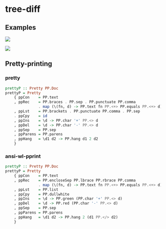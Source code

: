 # tree-diff

## Examples

![](https://raw.githubusercontent.com/phadej/tree-diff/master/cabal-diff.png)

![](https://raw.githubusercontent.com/phadej/tree-diff/master/cabal-diff-2.png)

## Pretty-printing

### pretty

```haskell
prettyP :: Pretty PP.Doc
prettyP = Pretty
    { ppCon    = PP.text
    , ppRec    = PP.braces . PP.sep . PP.punctuate PP.comma
               . map (\(fn, d) -> PP.text fn PP.<+> PP.equals PP.<+> d)
    , ppLst    = PP.brackets . PP.punctuate PP.comma . PP.sep
    . ppCpy    = id
    , ppIns    = \d -> PP.char '+' PP.<> d
    , ppDel    = \d -> PP.char '-' PP.<> d
    , ppSep    = PP.sep
    , ppParens = PP.parens
    , ppHang   = \d1 d2 -> PP.hang d1 2 d2
    }
```

### ansi-wl-pprint

```haskell
prettyP :: Pretty PP.Doc
prettyP = Pretty
    { ppCon    = PP.text
    , ppRec    = PP.encloseSep PP.lbrace PP.rbrace PP.comma
               . map (\(fn, d) -> PP.text fn PP.<+> PP.equals PP.<+> d)
    , ppLst    = PP.list
    , ppCpy    = PP.dullwhite
    , ppIns    = \d -> PP.green (PP.char '+' PP.<> d)
    , ppDel    = \d -> PP.red (PP.char '-' PP.<> d)
    , ppSep    = PP.sep
    , ppParens = PP.parens
    , ppHang   = \d1 d2 -> PP.hang 2 (d1 PP.</> d2)
    }
```
